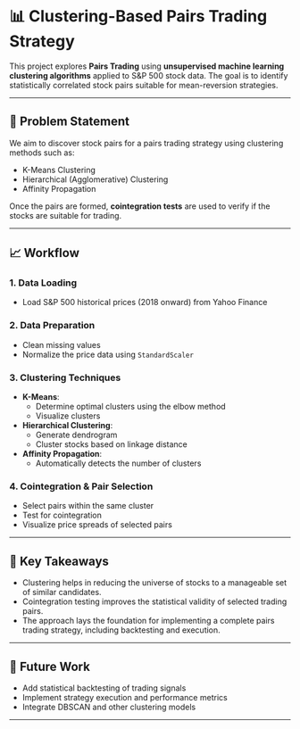 # 📊 Clustering-Based Pairs Trading Strategy

This project explores **Pairs Trading** using **unsupervised machine learning clustering algorithms** applied to S&P 500 stock data. The goal is to identify statistically correlated stock pairs suitable for mean-reversion strategies.

---

## 🧠 Problem Statement

We aim to discover stock pairs for a pairs trading strategy using clustering methods such as:

- K-Means Clustering
- Hierarchical (Agglomerative) Clustering
- Affinity Propagation

Once the pairs are formed, **cointegration tests** are used to verify if the stocks are suitable for trading.

---

## 📈 Workflow

### 1. Data Loading
- Load S&P 500 historical prices (2018 onward) from Yahoo Finance

### 2. Data Preparation
- Clean missing values
- Normalize the price data using `StandardScaler`

### 3. Clustering Techniques
- **K-Means**:
  - Determine optimal clusters using the elbow method
  - Visualize clusters
- **Hierarchical Clustering**:
  - Generate dendrogram
  - Cluster stocks based on linkage distance
- **Affinity Propagation**:
  - Automatically detects the number of clusters

### 4. Cointegration & Pair Selection
- Select pairs within the same cluster
- Test for cointegration
- Visualize price spreads of selected pairs

---

## 📌 Key Takeaways

- Clustering helps in reducing the universe of stocks to a manageable set of similar candidates.
- Cointegration testing improves the statistical validity of selected trading pairs.
- The approach lays the foundation for implementing a complete pairs trading strategy, including backtesting and execution.

---

## 🚀 Future Work

- Add statistical backtesting of trading signals
- Implement strategy execution and performance metrics
- Integrate DBSCAN and other clustering models

---
